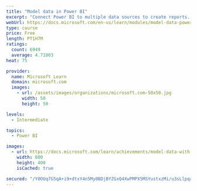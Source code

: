 ```yaml
---
title: "Model data in Power BI"
excerpt: "Connect Power BI to multiple data sources to create reports. Define the relationship between your data sources."
webUrl: https://docs.microsoft.com/en-us/learn/modules/model-data-power-bi/
type: course
price: Free
length: PT1H7M
ratings:
  count: 6949
  average: 4.71003
heat: 75

provider:
  name: Microsoft Learn
  domain: microsoft.com
  images:
    - url: /assets/images/organizations/microsoft.com-50x50.jpg
      width: 50
      height: 50

levels:
  - Intermediate

topics:
  - Power BI

images:
  - url: https://docs.microsoft.com/learn/achievements/model-data-with-power-bi-desktop-social.png
    width: 800
    height: 400
    isCached: true

secured: "/Y0OUq7G5qA+i9+dtxY4n5My0BDjBYZGxQ4XwPMPX5MSYustxzMi/u3sLlpqax+kvoS7BFvsYg6Lf16VvV2Sz+ybWC42dgyQhiRuiQzDCgq3UJwJf0PMQy0X6Pg1NZsTuS6z9XhQ4Y4khlFaQQ6HeI0UDfA73Ou1B4kzUOChn46RGzoKb5Y20hLorx9XSTjERvLRETcoV2pU6Ocu+Vfsto3+jwBxy/Ggv3Dkz+3O0seYunT5xFqk7cAAh1nOF4m8/gk5K0kxUvFJP6lqPxChghpsuPbV1CHKdNzoYBmFvocNlaK6g1mgjqFFdguc5CWjhLNLMGo/GVhja63TPIZkj+tK+yRCCedH/CL9kwFVovNwAO3puwXONB1BxFy8OgfTk3ZhF675SevvAShNtMaux3FoRVB2DkUS40Z6TjDncOU=;/QftS2/1sgNY9/sKugTFIg=="
---
```


